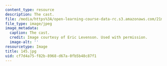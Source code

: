 ```yaml
---
content_type: resource
description: The cast.
file: /media/https%3A/open-learning-course-data-rc.s3.amazonaws.com/21m-873-theater-arts-topics-suburbia-january-iap-2008/cf7d4a75f82b8968d67a0fb5b48c87f1_145.jpg
file_type: image/jpeg
image_metadata:
  caption: The cast.
  credit: Image courtesy of Eric Levenson. Used with permission.
  image-alt: ''
resourcetype: Image
title: 145.jpg
uid: cf7d4a75-f82b-8968-d67a-0fb5b48c87f1
---
```

